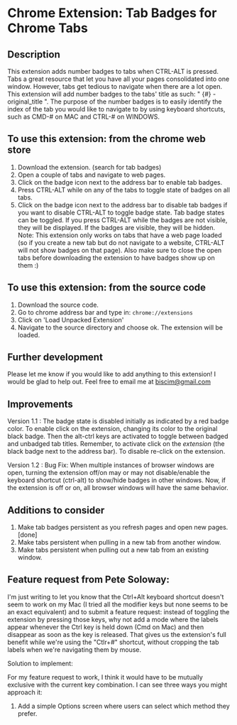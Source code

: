 Chrome Extension: Tab Badges for Chrome Tabs
============================================

Description
-----------
This extension adds number badges to tabs when CTRL-ALT is pressed.
Tabs a great resource that let you have all your pages consolidated into one window. However, tabs get tedious to navigate when there are a lot open. This extension will add number badges to the tabs' title as such: " {#} - original_title ". The purpose of the number badges is to easily identify the index of the tab you would like to navigate to by using keyboard shortcuts, such as CMD-# on MAC and CTRL-# on WINDOWS. 

To use this extension: from the chrome web store
------------------------------------------------
1. Download the extension. (search for tab badges)
2. Open a couple of tabs and navigate to web pages.
3. Click on the badge icon next to the address bar to enable tab badges.
4. Press CTRL-ALT while on any of the tabs to toggle state of badges on all tabs.
5. Click on the badge icon next to the address bar to disable tab badges if you want to disable CTRL-ALT to toggle badge state.
Tab badge states can be toggled. If you press CTRL-ALT while the badges are not visible, they will be displayed. If the badges are visible, they will be hidden. 
Note: This extension only works on tabs that have a web page loaded (so if you create a new tab but do not navigate to a website, CTRL-ALT will not show badges on that page).
Also make sure to close the open tabs before downloading the extension to have badges show up on them :)

To use this extension: from the source code
-------------------------------------------
1. Download the source code.
2. Go to chrome address bar and type in: `chrome://extensions`
3. Click on 'Load Unpacked Extension'
4. Navigate to the source directory and choose ok. The extension will be loaded.

Further development
-----------------------------
Please let me know if you would like to add anything to this extension! I would be glad to help out. Feel free to email me at biscim@gmail.com

Improvements
------------

Version 1.1 :
The badge state is disabled initially as indicated by a red badge color. To enable click on the extension, changing its color to the original black badge. Then the alt-ctrl keys are activated to toggle between badged and unbadged tab titles. Remember, to activate click on the *extension* (the black badge next to the address bar). To disable re-click on the extension.

Version 1.2 :
Bug Fix: When multiple instances of browser windows are open, turning the extension off/on may or may not disable/enable the keyboard shortcut (ctrl-alt) to show/hide badges in other windows. Now, if the extension is off or on, all browser windows will have the same behavior.

Additions to consider
---------------------

1. Make tab badges persistent as you refresh pages and open new pages. [done]
2. Make tabs persistent when pulling in a new tab from another window.
3. Make tabs persistent when pulling out a new tab from an existing window.

Feature request from Pete Soloway:
----------------------------------

I'm just writing to let you know that the Ctrl+Alt 
keyboard shortcut doesn't seem to work on my Mac (I tried all the modifier keys but none seems to be an exact equivalent) 
and to submit a feature request: instead of toggling the extension by pressing those keys, why not add a mode where the 
labels appear whenever the Ctrl key is held down (Cmd on Mac) and then disappear as soon as the key is released. That gives 
us the extension's full benefit while we're using the "Ctlr+#" shortcut, without cropping the tab labels when we're navigating 
them by mouse. 

Solution to implement:

For my feature request to work, I think it would have to be mutually exclusive with the current key combination. 
I can see three ways you might approach it:

1. Add a simple Options screen where users can select which method they prefer.